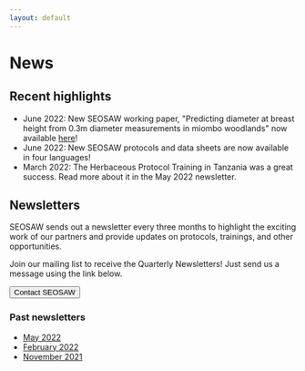 ```yaml
---
layout: default
---
```


# News

## Recent highlights
<ul>
<li>June 2022: New SEOSAW working paper, "Predicting diameter at breast height from 0.3m diameter measurements in miombo woodlands" now available <a href="https://bitbucket.org/miombo/seosaw/raw/master/doc/reports/diameter_relationship/diameter_relationship_latest.pdf"> here</a>!</li>
<li> June 2022: New SEOSAW protocols and data sheets are now available in four languages! </li>
<li> March 2022: The Herbaceous Protocol Training in Tanzania was a great success. Read more about it in the May 2022 newsletter.</li>
</ul>

## Newsletters

SEOSAW sends out a newsletter every three months to highlight the exciting work of our partners and provide updates on protocols, trainings, and other opportunities.

Join our mailing list to receive the Quarterly Newsletters!  Just send us a message using the link below.

<div class="landing-btn-wrapper">
<form action="{{ site.baseurl }}/contact.html">
  <button class="landing-btn" type="submit">Contact SEOSAW</button>
</form>
</div>

<script src="//cdnjs.cloudflare.com/ajax/libs/waypoints/2.0.3/waypoints.min.js"></script>

### Past newsletters

<ul>
<li><a href="https://sway.office.com/1ygFjSV2UCFKd6qP?ref=Link"> May 2022</a></li>
<li><a href="https://sway.office.com/yOc4A2qqAXhZAvSJ?ref=Link"> February 2022</a></li>
<li><a href="https://sway.office.com/Hl8XFdvCgiowQiVs?ref=Link"> November 2021</a></li>


